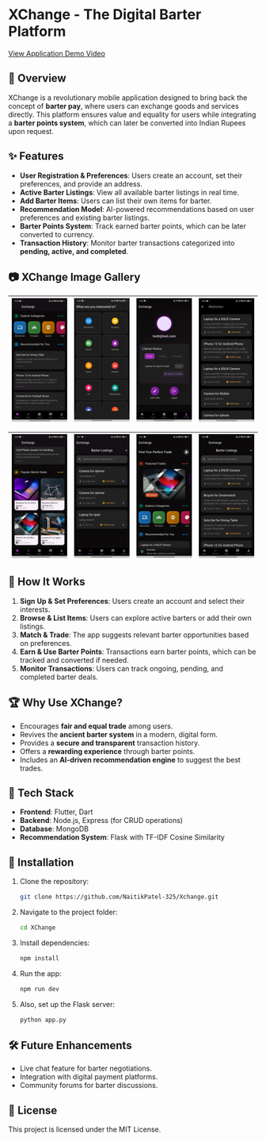 # XChange - The Digital Barter Platform

<a href="https://youtu.be/hYW54EgbSPE" target="_blank">View Application Demo Video</a>


## 📌 Overview
XChange is a revolutionary mobile application designed to bring back the concept of **barter pay**, where users can exchange goods and services directly. This platform ensures value and equality for users while integrating a **barter points system**, which can later be converted into Indian Rupees upon request.


## ✨ Features
- **User Registration & Preferences**: Users create an account, set their preferences, and provide an address.
- **Active Barter Listings**: View all available barter listings in real time.
- **Add Barter Items**: Users can list their own items for barter.
- **Recommendation Model**: AI-powered recommendations based on user preferences and existing barter listings.
- **Barter Points System**: Track earned barter points, which can be later converted to currency.
- **Transaction History**: Monitor barter transactions categorized into **pending, active, and completed**.
## 📷 XChange Image Gallery  

| ![Features Overview](assets/img3.jpeg) | ![User Registration](assets/img4.jpeg) | ![Setup Flask](assets/img10.jpeg) | ![How It Works](assets/img5.jpeg) |
|---|---|---|---|


| ![Match & Trade](assets/img6.jpeg) | ![Future Enhancements](assets/img11.jpeg)| ![Tech Stack](assets/img8.jpeg) | ![Installation](assets/img9.jpeg) |
|---|---|---|---|





## 🚀 How It Works
1. **Sign Up & Set Preferences**: Users create an account and select their interests.
2. **Browse & List Items**: Users can explore active barters or add their own listings.
3. **Match & Trade**: The app suggests relevant barter opportunities based on preferences.
4. **Earn & Use Barter Points**: Transactions earn barter points, which can be tracked and converted if needed.
5. **Monitor Transactions**: Users can track ongoing, pending, and completed barter deals.



## 🏆 Why Use XChange?
- Encourages **fair and equal trade** among users.
- Revives the **ancient barter system** in a modern, digital form.
- Provides a **secure and transparent** transaction history.
- Offers a **rewarding experience** through barter points.
- Includes an **AI-driven recommendation engine** to suggest the best trades.



## 🔧 Tech Stack
- **Frontend**: Flutter, Dart
- **Backend**: Node.js, Express (for CRUD operations)
- **Database**: MongoDB
- **Recommendation System**: Flask with TF-IDF Cosine Similarity



## 📲 Installation
1. Clone the repository:
   ```sh
   git clone https://github.com/NaitikPatel-325/Xchange.git
   ```
2. Navigate to the project folder:
   ```sh
   cd XChange
   ```
3. Install dependencies:
   ```sh
   npm install
   ```
4. Run the app:
   ```sh
   npm run dev
   ```
5. Also, set up the Flask server:
   ```sh
   python app.py
   ```

## 🛠 Future Enhancements
- Live chat feature for barter negotiations.
- Integration with digital payment platforms.
- Community forums for barter discussions.


## 📜 License
This project is licensed under the MIT License.

